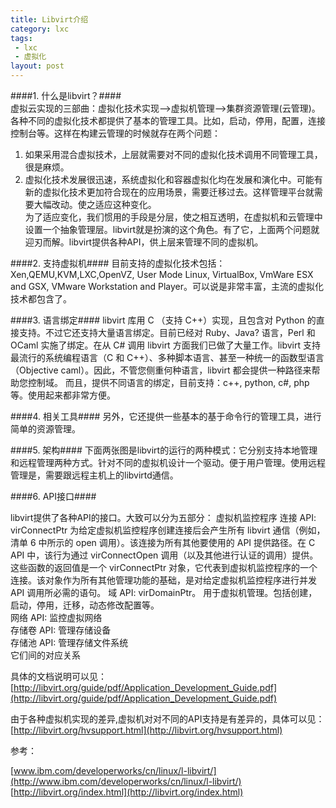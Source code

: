 ```yaml
---
title: Libvirt介绍
category: lxc
tags:
 - lxc
 - 虚拟化
layout: post
---
```

####1. 什么是libvirt？####  
虚拟云实现的三部曲：虚拟化技术实现-->虚拟机管理-->集群资源管理(云管理)。各种不同的虚拟化技术都提供了基本的管理工具。比如，启动，停用，配置，连接控制台等。这样在构建云管理的时候就存在两个问题：  
1) 如果采用混合虚拟技术，上层就需要对不同的虚拟化技术调用不同管理工具，很是麻烦。  
2) 虚拟化技术发展很迅速，系统虚拟化和容器虚拟化均在发展和演化中。可能有新的虚拟化技术更加符合现在的应用场景，需要迁移过去。这样管理平台就需要大幅改动。使之适应这种变化。  
为了适应变化，我们惯用的手段是分层，使之相互透明，在虚拟机和云管理中设置一个抽象管理层。libvirt就是扮演的这个角色。有了它，上面两个问题就迎刃而解。libvirt提供各种API，供上层来管理不同的虚拟机。

####2. 支持虚拟机####
目前支持的虚拟化技术包括：Xen,QEMU,KVM,LXC,OpenVZ, User Mode Linux, VirtualBox, VmWare ESX and GSX, VMware Workstation and Player。可以说是非常丰富，主流的虚拟化技术都包含了。

####3. 语言绑定####
 libvirt 库用 C （支持 C++）实现，且包含对 Python 的直接支持。不过它还支持大量语言绑定。目前已经对 Ruby、Java? 语言，Perl 和 OCaml 实施了绑定。在从 C# 调用 libvirt 方面我们已做了大量工作。libvirt 支持最流行的系统编程语言（C 和 C++）、多种脚本语言、甚至一种统一的函数型语言（Objective caml）。因此，不管您侧重何种语言，libvirt 都会提供一种路径来帮助您控制域。
 而且，提供不同语言的绑定，目前支持：c++, python, c#, php等。使用起来都非常方便。

####4. 相关工具####
 另外，它还提供一些基本的基于命令行的管理工具，进行简单的资源管理。


####5. 架构####
下面两张图是libvirt的运行的两种模式：它分别支持本地管理和远程管理两种方式。针对不同的虚拟机设计一个驱动。便于用户管理。使用远程管理是，需要跟远程主机上的libvirtd通信。
     


     

####6. API接口####

libvirt提供了各种API的接口。大致可以分为五部分：
虚拟机监控程序 
连接 API: virConnectPtr 为给定虚拟机监控程序创建连接后会产生所有 libvirt 通信（例如，清单 6 中所示的 open 调用）。该连接为所有其他要使用的 API 提供路径。在 C API 中，该行为通过 virConnectOpen 调用（以及其他进行认证的调用）提供。这些函数的返回值是一个 virConnectPtr 对象，它代表到虚拟机监控程序的一个连接。该对象作为所有其他管理功能的基础，是对给定虚拟机监控程序进行并发 API 调用所必需的语句。
域 API: virDomainPtr。 用于虚拟机管理。包括创建，启动，停用，迁移，动态修改配置等。      
网络 API: 监控虚拟网络  
存储卷 API: 管理存储设备  
存储池 API: 管理存储文件系统  
它们间的对应关系  
     



 具体的文档说明可以见：[http://libvirt.org/guide/pdf/Application_Development_Guide.pdf](http://libvirt.org/guide/pdf/Application_Development_Guide.pdf)
     
 由于各种虚拟机实现的差异,虚拟机对对不同的API支持是有差异的，具体可以见：
[http://libvirt.org/hvsupport.html](http://libvirt.org/hvsupport.html)


参考：

[www.ibm.com/developerworks/cn/linux/l-libvirt/](http://www.ibm.com/developerworks/cn/linux/l-libvirt/)  
[http://libvirt.org/index.html](http://libvirt.org/index.html)